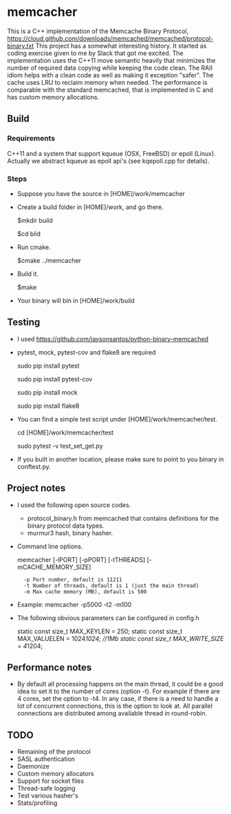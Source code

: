 # memcacher

This is a C++ implementation of the Memcache Binary Protocol, https://cloud.github.com/downloads/memcached/memcached/protocol-binary.txt
This project has a somewhat interesting history. It started as coding exercise given to me by Slack that got me excited.
The implementation uses the C++11 move semantic heavily that minimizes the number of required data copying while keeping the code clean. The RAII idiom
helps with a clean code as well as making it exception "safer". The cache uses LRU to reclaim memory when needed.
The performance is comparable with the standard memcached, that is implemented in C and has custom memory allocations. 

## Build

### Requirements
C++11 and a system that support kqueue (OSX, FreeBSD) or epoll (Linux). Actually we abstract kqueue as epoll api's (see kqepoll.cpp for details).

### Steps
* Suppose you have the source in [HOME]/work/memcacher

* Create a build folder in [HOME]/work, and go there.

    $mkdir build

	$cd bild


* Run cmake.

    $cmake ../memcacher

* Build it.     

    $make

* Your binary will bin in [HOME]/work/build


## Testing


* I used https://github.com/jaysonsantos/python-binary-memcached

* pytest, mock, pytest-cov and flake8 are required
  
  sudo pip install pytest

  sudo pip install pytest-cov

  sudo pip install mock

  sudo pip install flake8

* You can find a simple test script under [HOME]/work/memcacher/test.

  cd [HOME]/work/memcacher/test

  sudo pytest -v test_set_get.py

* If you built in another location, please make sure to point to you binary in conftest.py.

## Project notes

* I used the following open source codes.
   - protocol_binary.h from memcached that contains definitions for the binary protocol data types.
   - murmur3 hash, binary hasher.
* Command line options.

	memcacher [-lPORT] [-pPORT] [-tTHREADS] [-mCACHE_MEMORY_SIZE]
	
		-p Port number, default is 11211
		-t Number of threads, default is 1 (just the main thread)
		-m Max cache memory (MB), default is 500

* Example: memcacher -p5000 -t2 -m100

* The following obvious parameters can be configured in config.h

	static const size_t MAX_KEYLEN = 250;
	static const size_t MAX_VALUELEN = 1024*1024; //1Mb
	static const size_t MAX_WRITE_SIZE = 4*1204;

## Performance notes

* By default all processing happens on the main thread, it could be a good
  idea to set it to the number of cores (option -t). For example if there are
  4 cores, set the option to -t4. In any case, if there is a need to handle a lot 
  of concurrent connections, this is the option to look at. All parallel connections
  are distributed among available thread in round-robin.

## TODO

* Remaining of the protocol
* SASL authentication
* Daemonize
* Custom memory allocators
* Support for socket files
* Thread-safe logging
* Test various hasher's
* Stats/profiling


